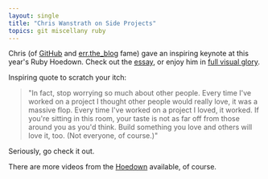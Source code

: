 ```yaml
---
layout: single
title: "Chris Wanstrath on Side Projects"
topics: git miscellany ruby
---
```

Chris (of [GitHub](https://github.com/) and [err.the_blog](http://errtheblog.com/) fame) gave an inspiring keynote at this year's Ruby Hoedown. Check out the [essay](http://gist.github.com/6443), or enjoy him in [full visual glory](http://rubyhoedown2008.confreaks.com/08-chris-wanstrath-keynote.html).

Inspiring quote to scratch your itch:

> "In fact, stop worrying so much about other people.  Every time I've
worked on a project I thought other people would really love, it was a
massive flop.  Every time I've worked on a project I loved, it worked.
 If you're sitting in this room, your taste is not as far off from
those around you as you'd think.  Build something you love and others
will love it, too.  (Not everyone, of course.)"

Seriously, go check it out.

There are more videos from the [Hoedown](http://rubyhoedown2008.confreaks.com/) available, of course.